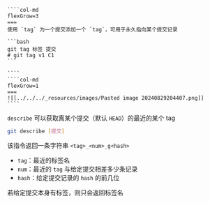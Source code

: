 
`````col
````col-md
flexGrow=3
===
使用 `tag` 为一个提交添加一个 `tag`，可用于永久指向某个提交记录

```bash
git tag 标签 提交
# git tag v1 C1
```

````
````col-md
flexGrow=1
===
![[../../../_resources/images/Pasted image 20240829204407.png]]
````
`````
`describe` 可以获取离某个提交（默认 `HEAD`）的最近的某个 tag

```bash
git describe [提交]
```

该指令返回一条字符串 `<tag>_<num>_g<hash>`
- `tag`：最近的标签名
- `num`：最近的 `tag` 与给定提交相差多少条记录
- `hash`：给定提交记录的 `hash` 的前几位

若给定提交本身有标签，则只会返回标签名